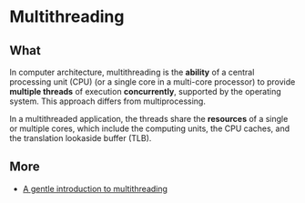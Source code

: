 # Multithreading


## What 

In computer architecture, multithreading is the **ability** of a central processing unit (CPU) (or a single core in a multi-core processor) to provide **multiple threads** of execution **concurrently**, supported by the operating system. This approach differs from multiprocessing. 

In a multithreaded application, the threads share the **resources** of a single or multiple cores, which include the computing units, the CPU caches, and the translation lookaside buffer (TLB).

## More 

* [A gentle introduction to multithreading](https://www.internalpointers.com/post/gentle-introduction-multithreading)